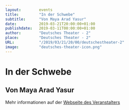```yaml
---
layout:        events
title:         "In der Schwebe"
subtitle:      "Von Maya Arad Yasur"
date:          2019-03-21T20:00:00+01:00
publishdate:   2019-03-11T00:00:00+01:00
author:        "Deutsches Theater - 2"
place:         "Deutsches Theater - 2"
URL:           "/2019/03/21/20/00/deutschestheater-2"
image:         "deutsches-theater-icon.png"
---
```


In der Schwebe
===========

Von Maya Arad Yasur
-----------



Mehr informationen auf der [Webseite des Veranstalters](https://www.dt-goettingen.de/stueck/in-der-schwebe/)
